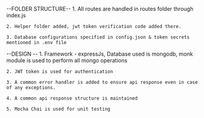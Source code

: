 --FOLDER STRUCTURE--
    1. All routes are handled in routes folder through index.js
    
    2. Helper folder added, jwt token verification code added there.
    
    3. Database configurations specified in config.json & token secrets mentioned in .env file


--DESIGN --
    1. Framework - expressJs, Database used is mongodb, monk module is used to perform all mongo operations
    
    2. JWT token is used for authentication
    
    3. A common error handler is added to ensure api response even in case of any exceptions.
    
    4. A common api response structure is maintained
    
    5. Mocha Chai is used for unit testing 
